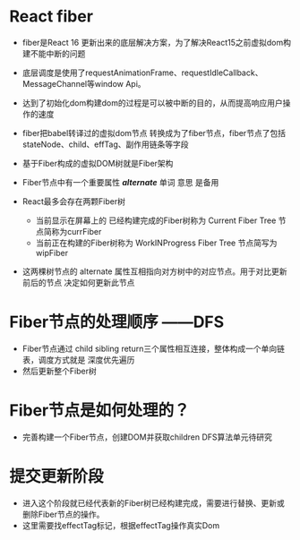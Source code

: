 # React fiber

* fiber是React 16 更新出来的底层解决方案，为了解决React15之前虚拟dom构建不能中断的问题
* 底层调度是使用了requestAnimationFrame、requestIdleCallback、MessageChannel等window Api。
* 达到了初始化dom构建dom的过程是可以被中断的目的，从而提高响应用户操作的速度
* fiber把babel转译过的虚拟dom节点 转换成为了fiber节点，fiber节点了包括stateNode、child、effTag、副作用链条等字段

* 基于Fiber构成的虚拟DOM树就是Fiber架构
* Fiber节点中有一个重要属性 ***alternate*** 单词 意思 是备用
* React最多会存在两颗Fiber树
  - 当前显示在屏幕上的 已经构建完成的Fiber树称为 Current Fiber Tree 节点简称为currFiber
  - 当前正在构建的Fiber树称为 WorkINProgress Fiber Tree  节点简写为wipFiber

* 这两棵树节点的 alternate 属性互相指向对方树中的对应节点。用于对比更新前后的节点 决定如何更新此节点

# Fiber节点的处理顺序 ——DFS
* Fiber节点通过  child sibling return三个属性相互连接，整体构成一个单向链表，调度方式就是 深度优先遍历
* 然后更新整个Fiber树

# Fiber节点是如何处理的？
* 完善构建一个Fiber节点，创建DOM并获取children  DFS算法单元待研究

# 提交更新阶段
* 进入这个阶段就已经代表新的Fiber树已经构建完成，需要进行替换、更新或删除Fiber节点的操作。
* 这里需要找effectTag标记，根据effectTag操作真实Dom